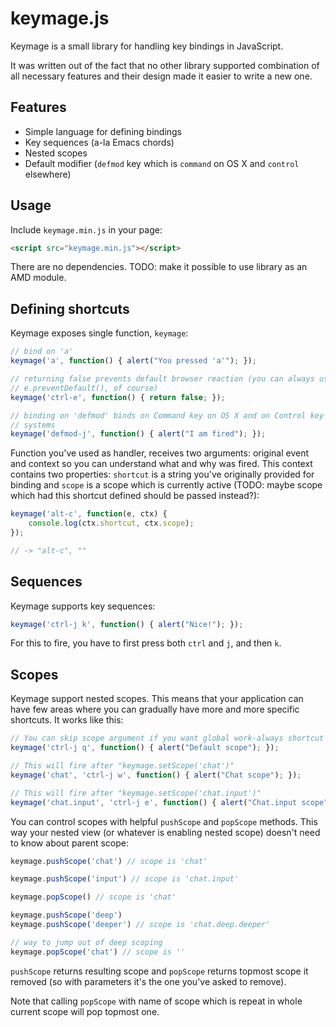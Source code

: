 # keymage.js

Keymage is a small library for handling key bindings in JavaScript.

It was written out of the fact that no other library supported combination of
all necessary features and their design made it easier to write a new one.


## Features

 - Simple language for defining bindings
 - Key sequences (a-la Emacs chords)
 - Nested scopes
 - Default modifier (`defmod` key which is `command` on OS X and `control`
   elsewhere)


## Usage

Include `keymage.min.js` in your page:

```html
<script src="keymage.min.js"></script>
```

There are no dependencies. TODO: make it possible to use library as an AMD
module.


## Defining shortcuts

Keymage exposes single function, `keymage`:

```javascript
// bind on 'a'
keymage('a', function() { alert("You pressed 'a'"); });

// returning false prevents default browser reaction (you can always use
// e.preventDefault(), of course)
keymage('ctrl-e', function() { return false; });

// binding on 'defmod' binds on Command key on OS X and on Control key in other
// systems
keymage('defmod-j', function() { alert("I am fired"); });
```

Function you've used as handler, receives two arguments: original event and
context so you can understand what and why was fired. This context contains two
properties: `shortcut` is a string you've originally provided for binding and
`scope` is a scope which is currently active (TODO: maybe scope which had this
shortcut defined should be passed instead?):

```javascript
keymage('alt-c', function(e, ctx) {
    console.log(ctx.shortcut, ctx.scope);
});

// -> "alt-c", ""
```


## Sequences

Keymage supports key sequences:

```javascript
keymage('ctrl-j k', function() { alert("Nice!"); });
```

For this to fire, you have to first press both `ctrl` and `j`, and then `k`.


## Scopes

Keymage support nested scopes. This means that your application can have few
areas where you can gradually have more and more specific shortcuts. It works
like this:

```javascript
// You can skip scope argument if you want global work-always shortcut
keymage('ctrl-j q', function() { alert("Default scope"); });

// This will fire after "keymage.setScope('chat')"
keymage('chat', 'ctrl-j w', function() { alert("Chat scope"); });

// This will fire after "keymage.setScope('chat.input')"
keymage('chat.input', 'ctrl-j e', function() { alert("Chat.input scope"); });
```

You can control scopes with helpful `pushScope` and `popScope` methods. This way
your nested view (or whatever is enabling nested scope) doesn't need to know
about parent scope:

```javascript
keymage.pushScope('chat') // scope is 'chat'

keymage.pushScope('input') // scope is 'chat.input'

keymage.popScope() // scope is 'chat'

keymage.pushScope('deep')
keymage.pushScope('deeper') // scope is 'chat.deep.deeper'

// way to jump out of deep scoping
keymage.popScope('chat') // scope is ''
```

`pushScope` returns resulting scope and `popScope` returns topmost scope it
removed (so with parameters it's the one you've asked to remove).

Note that calling `popScope` with name of scope which is repeat in whole current
scope will pop topmost one.
